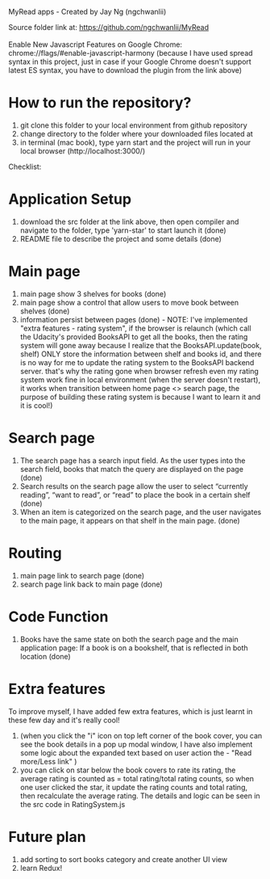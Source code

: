 MyRead apps - Created by Jay Ng (ngchwanlii)

Source folder link at: https://github.com/ngchwanlii/MyRead
<br />
<br />
Enable New Javascript Features on Google Chrome: chrome://flags/#enable-javascript-harmony (because I have used spread syntax in this project, just in case if your Google Chrome doesn't support latest ES syntax, you have to download the plugin from the link above)

# How to run the repository?
1. git clone this folder to your local environment from github repository
2. change directory to the folder where your downloaded files located at
3. in terminal (mac book), type yarn start and the project will run in your local browser (http://localhost:3000/)


Checklist:

# Application Setup
1. download the src folder at the link above, then open compiler and navigate to the folder, type 'yarn-star' to start launch it (done)
2.  README file to describe the project and some details (done)

# Main page
1. main page show 3 shelves for books (done)
2. main page show a control that allow users to move book between shelves (done)
3. information persist between pages (done) - NOTE: I've implemented "extra features - rating system", if the browser is relaunch (which call the Udacity's provided BooksAPI to get all the books, then the rating system will gone away because I realize that the BooksAPI.update(book, shelf) ONLY store the information between shelf and books id, and there is no way for me to update the rating system to the BooksAPI backend server. that's why the rating gone when browser refresh even my rating system work fine in local environment (when the server doesn't restart), it works when transition between home page <> search page, the purpose of building these rating system is because I want to learn it and it is cool!)

# Search page
1. The search page has a search input field. As the user types into the search field, books that match the query are displayed on the page (done)
2. Search results on the search page allow the user to select “currently reading”, “want to read”, or “read” to place the book in a certain shelf (done)
3. When an item is categorized on the search page, and the user navigates to the main page, it appears on that shelf in the main page. (done)

# Routing
1. main page link to search page (done)
2. search page link back to main page (done)

# Code Function
1. Books have the same state on both the search page and the main application page: If a book is on a bookshelf, that is reflected in both location (done)

# Extra features
To improve myself, I have added few extra features, which is just learnt in these few day and it's really cool!
1. <Book details informaton> (when you click the "i" icon on top left corner of the book cover, you can see the book details in a pop up modal window, I have also implement some logic about the expanded text based on user action the - "Read more/Less link" )
2. <Rating System> you can click on star below the book covers to rate its rating, the average rating is counted as = total rating/total rating counts, so when one user clicked the star, it update the rating counts and total rating, then recalculate the average rating. The details and logic can be seen in the src code in RatingSystem.js

# Future plan
1. add sorting to sort books category and create another UI view
2. learn Redux!
